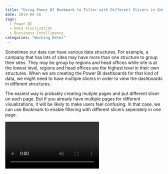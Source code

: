 ```yaml
---
title: "Using Power BI Bookmark to Filter with Different Slicers in One Page Seperately"
date: 2019-06-16
tags: 
  - Power BI
  - Data Visulization
  - Bussiness Intelligence
categories: "Working_Notes" 
---
```


Sometimes our data can have various data structures. For example, a company that has lots of sites may have more than one structure to group their sites. They may be group by regions and head offices while site is at the lowest level, regions and head offices are the highest level in their own structures. When we are creating the Power BI dashboards for that kind of data, we might need to have multiple slicers in order to view the dashboards in different structures. 

The easiest way is probably creating mutiple pages and put different slicer on each page. But if you already have multiple pages for different visualizations, it will be likely to make users feel confusing. In that case, we can use Bookmark to enable filtering with different slicers seperately in one page.

![Bookmark](/assets/images/2019-07-18/Bookmark.mp4)
